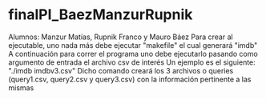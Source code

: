 # finalPI_BaezManzurRupnik
Alumnos: Manzur Matías, Rupnik Franco y Mauro Báez
Para crear al ejecutable, uno nada más debe ejecutar "makefile" el cual generará "imdb"
A continuación para correr el programa uno debe ejecutarlo pasando como argumento de entrada el archivo csv de interés
Un ejemplo es el siguiente: "./imdb imdbv3.csv"
Dicho comando creará los 3 archivos o queries (query1.csv, query2.csv y query3.csv) con la información pertinente a las mismas
#
#
#
#
#
